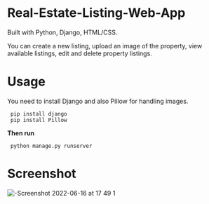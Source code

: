 # Real-Estate-Listing-Web-App

Built with Python, Django, HTML/CSS.

You can create a new listing, upload an image of the property, view available listings,  edit and delete property listings.



# Usage


You need to install Django and also Pillow for handling images.

<pre><code> pip install django 
 pip install Pillow 
</code></pre>



**Then run**

<pre><code> python manage.py runserver
</code></pre>


# Screenshot

![-Screenshot 2022-06-16 at 17 49 1](https://user-images.githubusercontent.com/31905212/174124644-7e617a6b-83f6-4500-904d-3c4050ce1930.jpg)
